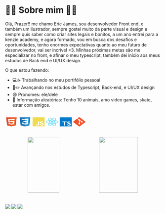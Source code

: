 <h1>👾👾 Sobre mim 👾👾</h1>
Olá, Prazer!! me chamo Eric James, sou desenvolvedor Front end, e também um ilustrador, sempre gostei muito da parte visual e design e sempre quis saber como criar sites legais e bonitos, a um ano entrei para a kenzie academy, e agora formado, vou em busca dos desafios e oportunidades, tenho enormes expectativas quanto ao meu futuro de desenvolvedor, vai ser incrível <3.
Minhas próximas metas são me especializar no front, e afinar o meu typescript, também dei início aos meus estudos de Back end e UI/UX design.

O que estou fazendo:

- 💻☕ Trabalhando no meu portifólio pessoal
- 📖✏️ Avançando nos estudos de Typescript, Back-end, e UI/UX design
- 😄 Pronomes: ele/dele
- 🌱 Informação aleatórias: Tenho 10 animais, amo video games, skate, estar com amigos.


<div style="display: inline_block"><br>
 <img align="center" alt="Eric-HTML" height="30" width="40" src="https://raw.githubusercontent.com/devicons/devicon/master/icons/html5/html5-original.svg">
  <img align="center" alt="Eric-CSS" height="30" width="40" src="https://raw.githubusercontent.com/devicons/devicon/master/icons/css3/css3-original.svg">
  <img align="center" alt="Eric-Js" height="30" width="40" src="https://raw.githubusercontent.com/devicons/devicon/master/icons/javascript/javascript-plain.svg">
  <img align="center" alt="Eric-React" height="30" width="40" src="https://raw.githubusercontent.com/devicons/devicon/master/icons/react/react-original.svg">
  <img align="center" alt="Eric-Ts" height="30" width="40" src="https://raw.githubusercontent.com/devicons/devicon/master/icons/typescript/typescript-plain.svg">
  <img align="center" alt="Eric-Git" height="30" width="40" src="https://raw.githubusercontent.com/devicons/devicon/master/icons/git/git-plain.svg">
  </br>
</div>
</br>
</br>
<div align="center">
  <a href="https://github.com/Ericjcf">
  <img height="180em" width="45%" src="https://github-readme-stats.vercel.app/api?username=Ericjcf&show_icons=true&theme=monokai&include_all_commits=true&count_private=true"/>
  <img height="180em" width="50%" src="https://github-readme-stats.vercel.app/api/top-langs/?username=Ericjcf&layout=compact&langs_count=7&theme=monokai"/>
</div></br>
<div> 
  </br>
  <a href="https://www.instagram.com/magikarpii/" target="_blank"><img src="https://img.shields.io/badge/-Instagram-%23E4405F?style=for-the-badge&logo=instagram&logoColor=white" target="_blank"></a> <a href = "mailto:ericjcf@gmail.com"><img src="https://img.shields.io/badge/-Gmail-%23333?style=for-the-badge&logo=gmail&logoColor=white" target="_blank"></a>
  <a href="https://www.linkedin.com/in/eric-james-front/" target="_blank"><img src="https://img.shields.io/badge/-LinkedIn-%230077B5?style=for-the-badge&logo=linkedin&logoColor=white" target="_blank"></a> 
</div>
